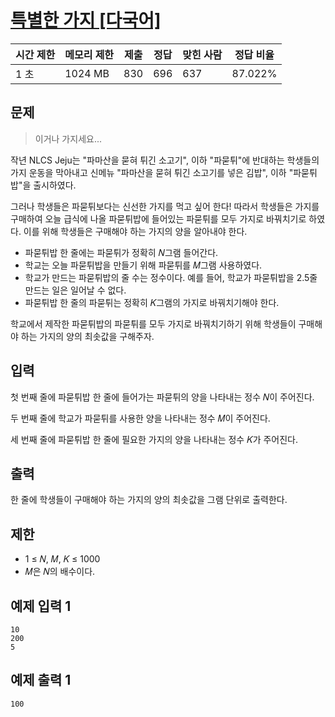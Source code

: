 # [특별한 가지 [다국어]](https://www.acmicpc.net/problem/31668)

| 시간 제한 | 메모리 제한 | 제출 | 정답 | 맞힌 사람 | 정답 비율 |
| --- | --- | --- | --- | --- | --- |
| 1 초 | 1024 MB | 830 | 696 | 637 | 87.022% |

## 문제

> 이거나 가지세요...
> 

작년 NLCS Jeju는 "파마산을 묻혀 튀긴 소고기", 이하 "파묻튀"에 반대하는 학생들의 가지 운동을 막아내고 신메뉴 "파마산을 묻혀 튀긴 소고기를 넣은 김밥", 이하 "파묻튀밥"을 출시하였다.

그러나 학생들은 파묻튀보다는 신선한 가지를 먹고 싶어 한다! 따라서 학생들은 가지를 구매하여 오늘 급식에 나올 파묻튀밥에 들어있는 파묻튀를 모두 가지로 바꿔치기로 하였다. 이를 위해 학생들은 구매해야 하는 가지의 양을 알아내야 한다.

- 파묻튀밥 한 줄에는 파묻튀가 정확히 𝑁그램 들어간다.
- 학교는 오늘 파묻튀밥을 만들기 위해 파묻튀를 𝑀그램 사용하였다.
- 학교가 만드는 파묻튀밥의 줄 수는 정수이다. 예를 들어, 학교가 파묻튀밥을 2.5줄 만드는 일은 일어날 수 없다.
- 파묻튀밥 한 줄의 파묻튀는 정확히 𝐾그램의 가지로 바꿔치기해야 한다.

학교에서 제작한 파묻튀밥의 파묻튀를 모두 가지로 바꿔치기하기 위해 학생들이 구매해야 하는 가지의 양의 최솟값을 구해주자.

## 입력

첫 번째 줄에 파묻튀밥 한 줄에 들어가는 파묻튀의 양을 나타내는 정수 𝑁이 주어진다.

두 번째 줄에 학교가 파묻튀를 사용한 양을 나타내는 정수 𝑀이 주어진다.

세 번째 줄에 파묻튀밥 한 줄에 필요한 가지의 양을 나타내는 정수 𝐾가 주어진다.

## 출력

한 줄에 학생들이 구매해야 하는 가지의 양의 최솟값을 그램 단위로 출력한다.

## 제한

- 1 ≤ 𝑁, 𝑀, 𝐾 ≤ 1000
- 𝑀은 𝑁의 배수이다.

## 예제 입력 1

```
10
200
5

```

## 예제 출력 1

```
100
```
